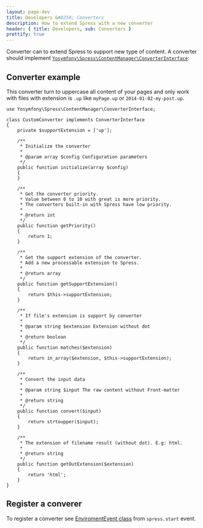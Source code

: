 ```yaml
---
layout: page-dev
title: Developers &#8250; Converters
description: How to extend Spress with a new converter
header: { title: Developers, sub: Converters }
prettify: true
---
```

Converter can to extend Spress to support new type of content. A converter should
implement [`Yosymfony\Spress\ContentManager\ConverterInterface`][ConverterInterface]:

## Converter example

This converter turn to uppercase all content of your 
pages and only work with files with extension is `.up` like `myPage.up` or
`2014-01-02-my-post.up`.

```
use Yosymfony\Spress\ContentManager\ConverterInterface;

class CustomConverter implements ConverterInterface
{
    private $supportExtension = ['up'];
    
    /**
     * Initialize the converter
     * 
     * @param array $config Configuration parameters
     */
    public function initialize(array $config)
    {
    }
    
    /**
     * Get the converter priority.
     * Value between 0 to 10 with great is more priority.
     * The converters built-in with Spress have low priority.
     * 
     * @return int
     */
    public function getPriority()
    {
        return 1;
    }
    
    /**
     * Get the support extension of the converter.
     * Add a new processable extension to Spress.
     * 
     * @return array
     */
    public function getSupportExtension()
    {
        return $this->supportExtension;
    }
    
    /**
     * If file's extension is support by converter
     * 
     * @param string $extension Extension without dot
     * 
     * @return boolean
     */
    public function matches($extension)
    {
        return in_array($extension, $this->supportExtension);
    }
    
    /**
     * Convert the input data
     * 
     * @param string $input The raw content without Front-matter
     * 
     * @return string
     */
    public function convert($input)
    {
        return strtoupper($input);
    }
    
    /**
     * The extension of filename result (without dot). E.g: html.
     * 
     * @return string
     */
    public function getOutExtension($extension)
    {
        return 'html';
    }
}
```

## Register a converer

To register a converter see 
[EnviromentEvent class](/docs/developers/events-list/#add-new-converter) from
`spress.start` event.

[ConverterInterface]: https://github.com/yosymfony/Spress/blob/master/src/Yosymfony/Spress/ContentManager/ConverterInterface.php